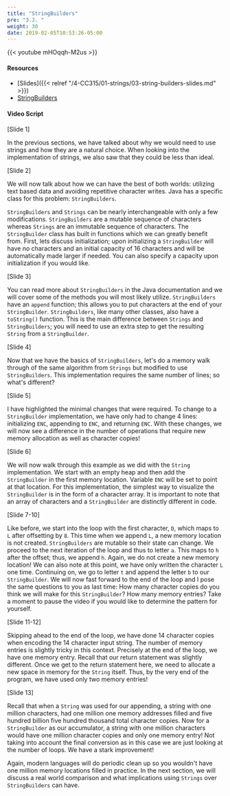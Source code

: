 ```yaml
---
title: "StringBuilders"
pre: "3.J. "
weight: 30
date: 2019-02-05T10:53:26-05:00
---
```


{{< youtube mHOqqh-M2us >}}

#### Resources

* [Slides]({{< relref "/4-CC315/01-strings/03-string-builders-slides.md" >}})
* [StringBuilders](https://docs.oracle.com/javase/7/docs/api/java/lang/StringBuilder.html)

#### Video Script
[Slide 1]

In the previous sections, we have talked about why we would need to use strings and how they are a natural choice. When looking into the implementation of strings, we also saw that they could be less than ideal. 

[Slide 2]

We will now talk about how we can have the best of both worlds: utilizing text based data and avoiding repetitive character writes. Java has a specific class for this problem: `StringBuilders`.

`StringBuilders` and `Strings` can be nearly interchangeable with only a few modifications. `StringBuilders` are a mutable sequence of characters whereas `Strings` are an immutable sequence of characters. The `StringBuilder` class has built in functions which we can greatly benefit from. First, lets discuss initialization; upon initializing a `StringBuilder` will have no characters and an initial capacity of 16 characters and will be automatically made larger if needed. You can also specify a capacity upon initialization if you would like. 

[Slide 3]

You can read more about `StringBuilders` in the Java documentation and we will cover some of the methods you will most likely utilize. `StringBuilders` have an `append` function; this allows you to put characters at the end of your `StringBuilder`. `StringBuilders`, like many other classes, also have a `toString()` function. This is the main difference between `Strings` and `StringBuilders`; you will need to use an extra step to get the resulting `String` from a `StringBuilder`. 

[Slide 4]

Now that we have the basics of `StringBuilders`, let's do a memory walk through of the same algorithm from `Strings` but modified to use `StringBuilders`. This implementation requires the same number of lines; so what's different?

[Slide 5]

I have highlighted the minimal changes that were required. To change to a `StringBuilder` implementation, we have only had to change 4 lines: initializing `ENC`, appending to `ENC`, and returning `ENC`. With these changes, we will now see a difference in the number of operations that require new memory allocation as well as character copies!  

[Slide 6]

We will now walk through this example as we did with the `String` implementation. We start with an empty heap and then add the `StringBuilder` in the first memory location. Variable `ENC` will be set to point at that location. For this implementation, the simplest way to visualize the `StringBuilder` is in the form of a character array. It is important to note that an array of characters and a `StringBuilder` are distinctly different in code. 

[Slide 7-10]

Like before, we start into the loop with the first character, `D`, which maps to `L` after offsetting by `8`. This time when we append `L`, a new memory location is not created. `StringBuilders` are mutable so their state can change. We proceed to the next iteration of the loop and thus to letter `a`. This maps to `h` after the offset; thus, we append `h`. Again, we do not create a new memory location! We can also note at this point, we have only written the character `L` one time. Continuing on, we go to letter `t` and append the letter `b` to our `StringBuilder`. We will now fast forward to the end of the loop and I pose the same questions to you as last time: How many character copies do you think we will make for this `StringBuilder`? How many memory entries? Take a moment to pause the video if you would like to determine the pattern for yourself. 

[Slide 11-12]

Skipping ahead to the end of the loop, we have done 14 character copies when encoding the 14 character input string. The number of memory entries is slightly tricky in this context. Precisely at the end of the loop, we have one memory entry. Recall that our return statement was slightly different. Once we get to the return statement here, we need to allocate a new space in memory for the `String` itself. Thus, by the very end of the program, we have used only two memory entries! 

[Slide 13]

Recall that when a `String` was used for our appending, a string with one million characters, had one million one memory addresses filled and five hundred billion five hundred thousand total character copies. Now for a `StringBuilder` as our accumulator, a string with one million characters would have one million character copies and only one memory entry! Not taking into account the final conversion as in this case we are just looking at the number of loops. We have a stark improvement! 

Again, modern languages will do periodic clean up so you wouldn't have one million memory locations filled in practice. In the next section, we will discuss a real world comparison and what implications using `Strings` over `StringBuilders` can have. 